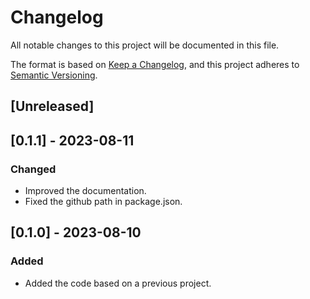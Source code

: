 # Changelog
All notable changes to this project will be documented in this file.

The format is based on [Keep a Changelog](https://keepachangelog.com/en/1.0.0/),
and this project adheres to [Semantic Versioning](https://semver.org/spec/v2.0.0.html).

## [Unreleased]

## [0.1.1] - 2023-08-11
### Changed
- Improved the documentation.
- Fixed the github path in package.json.

## [0.1.0] - 2023-08-10
### Added
- Added the code based on a previous project.
